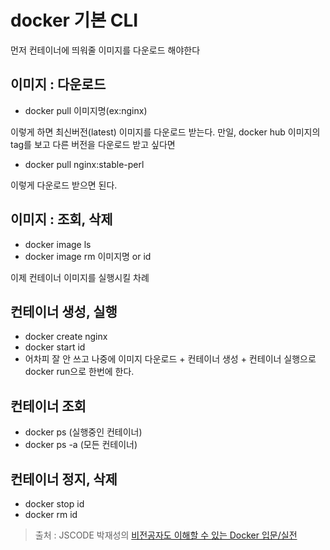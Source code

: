 docker 기본 CLI
==

먼저 컨테이너에 띄워줄 이미지를 다운로드 해야한다


이미지 : 다운로드
--
- docker pull 이미지명(ex:nginx)

이렇게 하면 최신버전(latest) 이미지를 다운로드 받는다.
만일, docker hub 이미지의 tag를 보고 다른 버전을 다운로드 받고 싶다면 
- docker pull nginx:stable-perl

이렇게 다운로드 받으면 된다.

이미지 : 조회, 삭제
--
- docker image ls
- docker image rm 이미지명 or id


이제 컨테이너 이미지를 실행시킬 차례

컨테이너 생성, 실행
--
- docker create nginx
- docker start id
- 어차피 잘 안 쓰고 나중에 이미지 다운로드 + 컨테이너 생성 + 컨테이너 실행으로 docker run으로 한번에 한다.

컨테이너 조회
--
- docker ps (실행중인 컨테이너)
- docker ps -a (모든 컨테이너)

컨테이너 정지, 삭제
--
- docker stop id
- docker rm id


> 출처 : JSCODE 박재성의 [비전공자도 이해할 수 있는 Docker 입문/실전](https://www.inflearn.com/course/비전공자-docker-입문-실전/dashboard)